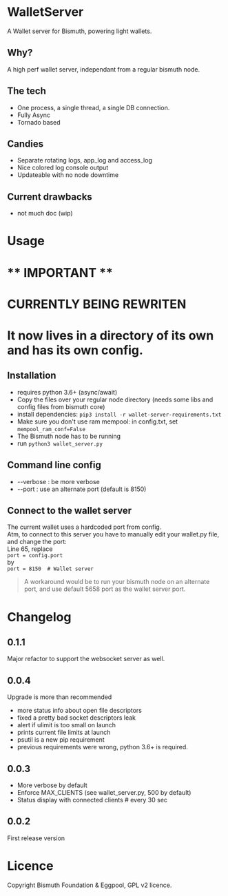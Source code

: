 # WalletServer
A Wallet server for Bismuth, powering light wallets.

## Why?
A high perf wallet server, independant from a regular bismuth node.

## The tech
* One process, a single thread, a single DB connection.
* Fully Async
* Tornado based

## Candies
* Separate rotating logs, app_log and access_log
* Nice colored log console output
* Updateable with no node downtime

## Current drawbacks
* not much doc (wip)

# Usage


** IMPORTANT **
===============

CURRENTLY BEING REWRITEN  
========================

It now lives in a directory of its own and has its own config.
==============================================================


## Installation
* requires python 3.6+ (async/await)
* Copy the files over your regular node directory (needs some libs and config files from bismuth core)
* install dependencies: `pip3 install -r wallet-server-requirements.txt`
* Make sure you don't use ram mempool: in config.txt, set `mempool_ram_conf=False`
* The Bismuth node has to be running
* run `python3 wallet_server.py`

## Command line config
* --verbose : be more verbose
* --port : use an alternate port (default is 8150)

## Connect to the wallet server
The current wallet uses a hardcoded port from config.  
Atm, to connect to this server you have to manually edit your wallet.py file, and change the port:  
Line 65, replace  
`port = config.port`  
by  
`port = 8150  # Wallet server`

> A workaround would be to run your bismuth node on an alternate port, and use default 5658 port as the wallet server port.

# Changelog

## 0.1.1

Major refactor to support the websocket server as well.

## 0.0.4

Upgrade is more than recommended

* more status info about open file descriptors
* fixed a pretty bad socket descriptors leak
* alert if ulimit is too small on launch
* prints current file limits at launch
* psutil is a new pip requirement
* previous requirements were wrong, python 3.6+ is required.

## 0.0.3
* More verbose by default
* Enforce MAX_CLIENTS (see wallet_server.py, 500 by default)
* Status display with connected clients # every 30 sec

## 0.0.2
First release version


# Licence
Copyright Bismuth Foundation & Eggpool, GPL v2 licence.
